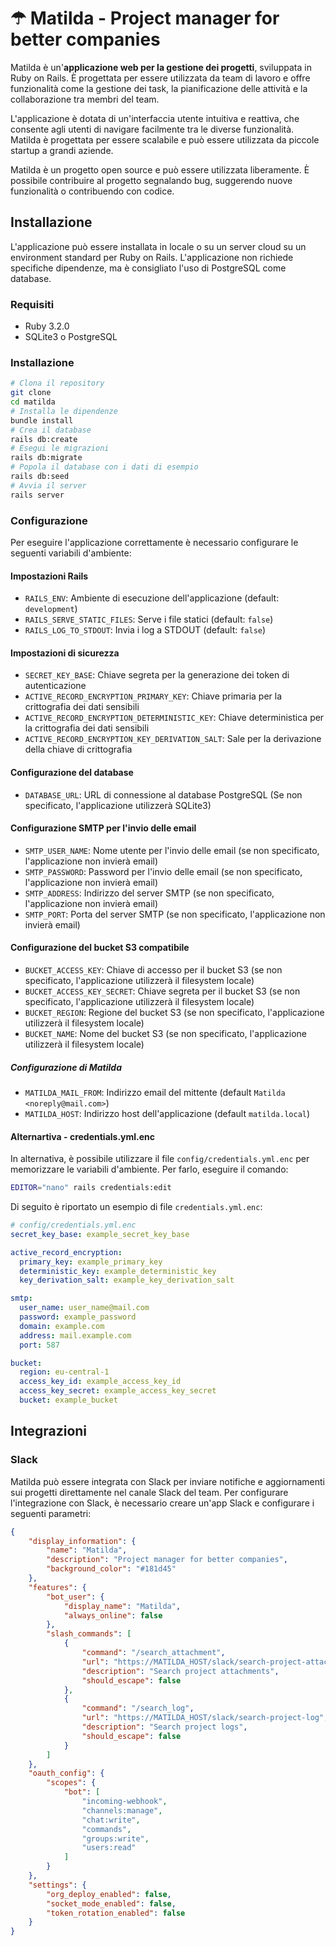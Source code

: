 # ☂ Matilda - Project manager for better companies

Matilda è un'**applicazione web per la gestione dei progetti**, sviluppata in Ruby on Rails. È progettata per essere utilizzata da team di lavoro e offre funzionalità come la gestione dei task, la pianificazione delle attività e la collaborazione tra membri del team.

L'applicazione è dotata di un'interfaccia utente intuitiva e reattiva, che consente agli utenti di navigare facilmente tra le diverse funzionalità. Matilda è progettata per essere scalabile e può essere utilizzata da piccole startup a grandi aziende.

Matilda è un progetto open source e può essere utilizzata liberamente. È possibile contribuire al progetto segnalando bug, suggerendo nuove funzionalità o contribuendo con codice.

## Installazione

L'applicazione può essere installata in locale o su un server cloud su un environment standard per Ruby on Rails.
L'applicazione non richiede specifiche dipendenze, ma è consigliato l'uso di PostgreSQL come database.

### Requisiti

- Ruby 3.2.0
- SQLite3 o PostgreSQL

### Installazione

```bash
# Clona il repository
git clone
cd matilda
# Installa le dipendenze
bundle install
# Crea il database
rails db:create
# Esegui le migrazioni
rails db:migrate
# Popola il database con i dati di esempio
rails db:seed
# Avvia il server
rails server
```

### Configurazione

Per eseguire l'applicazione correttamente è necessario configurare le seguenti variabili d'ambiente:

#### Impostazioni Rails

- `RAILS_ENV`: Ambiente di esecuzione dell'applicazione (default: `development`)
- `RAILS_SERVE_STATIC_FILES`: Serve i file statici (default: `false`)
- `RAILS_LOG_TO_STDOUT`: Invia i log a STDOUT (default: `false`)

#### Impostazioni di sicurezza

- `SECRET_KEY_BASE`: Chiave segreta per la generazione dei token di autenticazione
- `ACTIVE_RECORD_ENCRYPTION_PRIMARY_KEY`: Chiave primaria per la crittografia dei dati sensibili
- `ACTIVE_RECORD_ENCRYPTION_DETERMINISTIC_KEY`: Chiave deterministica per la crittografia dei dati sensibili
- `ACTIVE_RECORD_ENCRYPTION_KEY_DERIVATION_SALT`: Sale per la derivazione della chiave di crittografia

#### Configurazione del database

- `DATABASE_URL`: URL di connessione al database PostgreSQL (Se non specificato, l'applicazione utilizzerà SQLite3)

#### Configurazione SMTP per l'invio delle email

- `SMTP_USER_NAME`: Nome utente per l'invio delle email (se non specificato, l'applicazione non invierà email)
- `SMTP_PASSWORD`: Password per l'invio delle email (se non specificato, l'applicazione non invierà email)
- `SMTP_ADDRESS`: Indirizzo del server SMTP (se non specificato, l'applicazione non invierà email)
- `SMTP_PORT`: Porta del server SMTP (se non specificato, l'applicazione non invierà email)

#### Configurazione del bucket S3 compatibile

- `BUCKET_ACCESS_KEY`: Chiave di accesso per il bucket S3 (se non specificato, l'applicazione utilizzerà il filesystem locale)
- `BUCKET_ACCESS_KEY_SECRET`: Chiave segreta per il bucket S3 (se non specificato, l'applicazione utilizzerà il filesystem locale)
- `BUCKET_REGION`: Regione del bucket S3 (se non specificato, l'applicazione utilizzerà il filesystem locale)
- `BUCKET_NAME`: Nome del bucket S3 (se non specificato, l'applicazione utilizzerà il filesystem locale)

##### Configurazione di Matilda

- `MATILDA_MAIL_FROM`: Indirizzo email del mittente (default  `Matilda <noreply@mail.com>`)
- `MATILDA_HOST`: Indirizzo host dell'applicazione (default `matilda.local`)

#### Alternartiva - credentials.yml.enc

In alternativa, è possibile utilizzare il file `config/credentials.yml.enc` per memorizzare le variabili d'ambiente. Per farlo, eseguire il comando:

```bash
EDITOR="nano" rails credentials:edit
```

Di seguito è riportato un esempio di file `credentials.yml.enc`:

```yaml
# config/credentials.yml.enc
secret_key_base: example_secret_key_base

active_record_encryption:
  primary_key: example_primary_key
  deterministic_key: example_deterministic_key
  key_derivation_salt: example_key_derivation_salt

smtp:
  user_name: user_name@mail.com
  password: example_password
  domain: example.com
  address: mail.example.com
  port: 587

bucket:
  region: eu-central-1
  access_key_id: example_access_key_id
  access_key_secret: example_access_key_secret
  bucket: example_bucket
```

## Integrazioni

### Slack

Matilda può essere integrata con Slack per inviare notifiche e aggiornamenti sui progetti direttamente nel canale Slack del team. Per configurare l'integrazione con Slack, è necessario creare un'app Slack e configurare i seguenti parametri:

```json
{
    "display_information": {
        "name": "Matilda",
        "description": "Project manager for better companies",
        "background_color": "#181d45"
    },
    "features": {
        "bot_user": {
            "display_name": "Matilda",
            "always_online": false
        },
        "slash_commands": [
            {
                "command": "/search_attachment",
                "url": "https://MATILDA_HOST/slack/search-project-attachment",
                "description": "Search project attachments",
                "should_escape": false
            },
            {
                "command": "/search_log",
                "url": "https://MATILDA_HOST/slack/search-project-log",
                "description": "Search project logs",
                "should_escape": false
            }
        ]
    },
    "oauth_config": {
        "scopes": {
            "bot": [
                "incoming-webhook",
                "channels:manage",
                "chat:write",
                "commands",
                "groups:write",
                "users:read"
            ]
        }
    },
    "settings": {
        "org_deploy_enabled": false,
        "socket_mode_enabled": false,
        "token_rotation_enabled": false
    }
}
```

